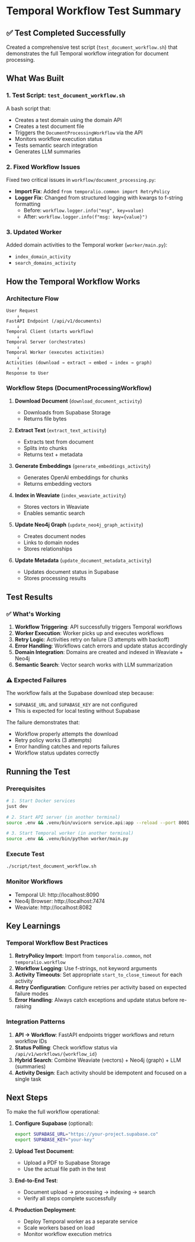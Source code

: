 # Temporal Workflow Test Summary

## ✅ Test Completed Successfully

Created a comprehensive test script (`test_document_workflow.sh`) that demonstrates the full Temporal workflow integration for document processing.

## What Was Built

### 1. Test Script: `test_document_workflow.sh`
A bash script that:
- Creates a test domain using the domain API
- Creates a test document file
- Triggers the `DocumentProcessingWorkflow` via the API
- Monitors workflow execution status
- Tests semantic search integration
- Generates LLM summaries

### 2. Fixed Workflow Issues
Fixed two critical issues in `workflow/document_processing.py`:
- **Import Fix**: Added `from temporalio.common import RetryPolicy`
- **Logger Fix**: Changed from structured logging with kwargs to f-string formatting
  - Before: `workflow.logger.info("msg", key=value)`
  - After: `workflow.logger.info(f"msg: key={value}")`

### 3. Updated Worker
Added domain activities to the Temporal worker (`worker/main.py`):
- `index_domain_activity`
- `search_domains_activity`

## How the Temporal Workflow Works

### Architecture Flow

```
User Request
    ↓
FastAPI Endpoint (/api/v1/documents)
    ↓
Temporal Client (starts workflow)
    ↓
Temporal Server (orchestrates)
    ↓
Temporal Worker (executes activities)
    ↓
Activities (download → extract → embed → index → graph)
    ↓
Response to User
```

### Workflow Steps (DocumentProcessingWorkflow)

1. **Download Document** (`download_document_activity`)
   - Downloads from Supabase Storage
   - Returns file bytes

2. **Extract Text** (`extract_text_activity`)
   - Extracts text from document
   - Splits into chunks
   - Returns text + metadata

3. **Generate Embeddings** (`generate_embeddings_activity`)
   - Generates OpenAI embeddings for chunks
   - Returns embedding vectors

4. **Index in Weaviate** (`index_weaviate_activity`)
   - Stores vectors in Weaviate
   - Enables semantic search

5. **Update Neo4j Graph** (`update_neo4j_graph_activity`)
   - Creates document nodes
   - Links to domain nodes
   - Stores relationships

6. **Update Metadata** (`update_document_metadata_activity`)
   - Updates document status in Supabase
   - Stores processing results

## Test Results

### ✅ What's Working

1. **Workflow Triggering**: API successfully triggers Temporal workflows
2. **Worker Execution**: Worker picks up and executes workflows
3. **Retry Logic**: Activities retry on failure (3 attempts with backoff)
4. **Error Handling**: Workflows catch errors and update status accordingly
5. **Domain Integration**: Domains are created and indexed in Weaviate + Neo4j
6. **Semantic Search**: Vector search works with LLM summarization

### ⚠️ Expected Failures

The workflow fails at the Supabase download step because:
- `SUPABASE_URL` and `SUPABASE_KEY` are not configured
- This is expected for local testing without Supabase

The failure demonstrates that:
- Workflow properly attempts the download
- Retry policy works (3 attempts)
- Error handling catches and reports failures
- Workflow status updates correctly

## Running the Test

### Prerequisites
```bash
# 1. Start Docker services
just dev

# 2. Start API server (in another terminal)
source .env && .venv/bin/uvicorn service.api:app --reload --port 8001

# 3. Start Temporal worker (in another terminal)
source .env && .venv/bin/python worker/main.py
```

### Execute Test
```bash
./script/test_document_workflow.sh
```

### Monitor Workflows
- Temporal UI: http://localhost:8090
- Neo4j Browser: http://localhost:7474
- Weaviate: http://localhost:8082

## Key Learnings

### Temporal Workflow Best Practices

1. **RetryPolicy Import**: Import from `temporalio.common`, not `temporalio.workflow`
2. **Workflow Logging**: Use f-strings, not keyword arguments
3. **Activity Timeouts**: Set appropriate `start_to_close_timeout` for each activity
4. **Retry Configuration**: Configure retries per activity based on expected failure modes
5. **Error Handling**: Always catch exceptions and update status before re-raising

### Integration Patterns

1. **API → Workflow**: FastAPI endpoints trigger workflows and return workflow IDs
2. **Status Polling**: Check workflow status via `/api/v1/workflows/{workflow_id}`
3. **Hybrid Search**: Combine Weaviate (vectors) + Neo4j (graph) + LLM (summaries)
4. **Activity Design**: Each activity should be idempotent and focused on a single task

## Next Steps

To make the full workflow operational:

1. **Configure Supabase** (optional):
   ```bash
   export SUPABASE_URL="https://your-project.supabase.co"
   export SUPABASE_KEY="your-key"
   ```

2. **Upload Test Document**:
   - Upload a PDF to Supabase Storage
   - Use the actual file path in the test

3. **End-to-End Test**:
   - Document upload → processing → indexing → search
   - Verify all steps complete successfully

4. **Production Deployment**:
   - Deploy Temporal worker as a separate service
   - Scale workers based on load
   - Monitor workflow execution metrics
